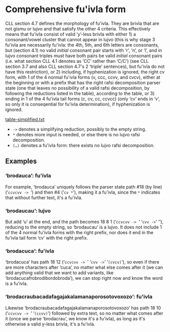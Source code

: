 # Comprehensive fu'ivla form

CLL section 4.7 defines the morphology of fu'ivla. They are brivla that are not gismu or lujvo and that satisfy the other 4 criteria. This effectively means that fu'ivla consist of valid ‘y’-less brivla with either 1) a consonant/vowel cluster that cannot appear in lujvo (this is why stage 3 fu'ivla are necessarily fu'ivla: the 4th, 5th, and 6th letters are consonants, but (section 4.1) no valid _initial_ consonant pair starts with ‘r’, ‘n’, or ‘l’, and in lujvo consonant triples must have both pairs be valid _initial_ consonant pairs (i.e. what section CLL 4.1 denotes as ‘CC’ rather than ‘C/C’) (see CLL section 3.7 and also CLL section 4.7's 2 ‘triple’ sentences), but fu'ivla do not have this restriction), or 2) including, if hyphenization is ignored, the right cv form, with 1 of the 4 normal fu'ivla forms (v, ccc, ccvv, and cvcv), either at the beginning or with a prefix that has the right rafsi decomposition parser state (one that leaves no possibility of a valid rafsi decomposition, by following the reductions listed in the table), according to the table, or 3) ending in 1 of the 4 fu'ivla tail forms (c, cv, cc, ccvcc) (only ‘cv’ ends in ‘v’, so only it is conseqential for fu'ivla determination), if hyphenization is ignored.

[table-simplified.txt](table-simplified.txt)

- `->` denotes a simplifying reduction, possibly to the empty string.
- `*` denotes more input is needed, or else there is no lujvo rafsi decomposition.
- `(…)` denotes a fu'ivla form: there exists no lujvo rafsi decomposition.

## Examples

### ‘brodauca’: fu'ivla

For example, ‘brodauca’ uniquely follows the parser state path #18 (by line)
(‘`ccvcvv -> `’) and then #4 (‘`cv *`’), making it a fu'ivla, since the `*`
indicates that without further text, it's a fu'ivla.

### ‘brodaucau’: lujvo

But add ‘u’ at the end, and the path becomes 18 8 1 (‘`ccvcvv -> `’ ‘`cvv ->`’
‘’), reducing to the empty string, so ‘brodaucau’ is a lujvo.  It does not
include 1 of the 4 normal fu'ivla forms with the right prefix, nor does it end
in the fu'ivla tail form ‘cv’ with the right prefix.

### ‘brodacuca’: fu'ivla

‘brodacuca’ has path 18 12 (‘`ccvcvv -> `’ ‘`cvv ->`’ ‘`(cvcv)`’), so even if
there are more characters after ‘cuca’, no matter what else comes after it (we
can add anything valid that we want to add variants, like
‘brodacucafrobrodibordobroda’), we can stop right now and know the word is a
fu'ivla.

### ‘brodacraubacadafagajakalamanaporosotovoxozo’: fu'ivla

Likewise ‘brodacraubacadafagajakalamanaporosotovoxozo’ has path 18 10 (‘`ccvcvv
-> `’ ‘`(ccvv)`’) followed by extra text, so no matter what comes after it
(once we parse ‘brodacrau’, we know it's a fu'ivla), as long as it's otherwise
a valid y-less brivla, it's a fu'ivla.
